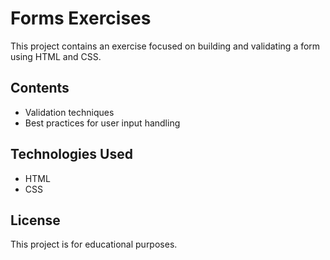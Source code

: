 # Forms Exercises

This project contains an exercise focused on building and validating a form using HTML and CSS.

## Contents

- Validation techniques
- Best practices for user input handling


## Technologies Used

- HTML
- CSS

## License

This project is for educational purposes.
